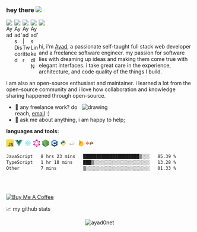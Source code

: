  ### hey there <img src="https://media.giphy.com/media/hvRJCLFzcasrR4ia7z/giphy.gif" width="25px">
<a href="https://www.instagram.com/#/">
  <img align="left" alt="Ayad" width="22px" src="https://raw.githubusercontent.com/hussainweb/hussainweb/main/icons/instagram.png" />
</a>
<a href="https://discord.gg/#">
  <img align="left" alt="Ayad's Discord" width="22px" src="https://raw.githubusercontent.com/peterthehan/peterthehan/master/assets/discord.svg" />
</a>
<a href="https://twitter.com/ayad0net">
  <img align="left" alt="Ayad | Twitter" width="22px" src="https://raw.githubusercontent.com/peterthehan/peterthehan/master/assets/twitter.svg" />
</a>
<a href="https://www.linkedin.com/in/ayad0net/">
  <img align="left" alt="Ayad's LinkedIN" width="22px" src="https://raw.githubusercontent.com/peterthehan/peterthehan/master/assets/linkedin.svg" />
</a>

![](https://visitor-badge.glitch.me/badge?page_id=ayad0net)

<br />

hi, i'm [Ayad](https://#.me/), a passionate self-taught full stack web developer and a freelance software engineer. my passion for software lies with dreaming up ideas and making them come true with elegant interfaces. i take great care in the experience, architecture, and code quality of the things I build.

i am also an open-source enthusiast and maintainer. i learned a lot from the open-source community and i love how collaboration and knowledge sharing happened through open-source.

<img src="https://user-images.githubusercontent.com/11439942/162047770-a1feee2d-c4a5-464d-a23f-047b69643297.gif" alt="drawing" align="right" width="300"/>
  
- 💼 any freelance work? do reach, [email](mailto:ayad0net@gmail.com) :)
- 💬 ask me about anything, i am happy to help;

**languages and tools:**  

<span>
  <img height="20" src="https://raw.githubusercontent.com/github/explore/80688e429a7d4ef2fca1e82350fe8e3517d3494d/topics/javascript/javascript.png">
  <img height="20" src="https://raw.githubusercontent.com/github/explore/80688e429a7d4ef2fca1e82350fe8e3517d3494d/topics/vue/vue.png">
  <img height="20" src="https://raw.githubusercontent.com/github/explore/80688e429a7d4ef2fca1e82350fe8e3517d3494d/topics/react/react.png">
  <img height="20" src="https://raw.githubusercontent.com/github/explore/5c058a388828bb5fde0bcafd4bc867b5bb3f26f3/topics/graphql/graphql.png">
  <img height="20" src="https://raw.githubusercontent.com/github/explore/80688e429a7d4ef2fca1e82350fe8e3517d3494d/topics/nodejs/nodejs.png">
  <img height="20" src="https://raw.githubusercontent.com/github/explore/80688e429a7d4ef2fca1e82350fe8e3517d3494d/topics/cpp/cpp.png">
  <img height="20" src="https://raw.githubusercontent.com/github/explore/80688e429a7d4ef2fca1e82350fe8e3517d3494d/topics/python/python.png">
  <img height="20" src="https://raw.githubusercontent.com/github/explore/80688e429a7d4ef2fca1e82350fe8e3517d3494d/topics/mysql/mysql.png">
  <img height="20" src="https://raw.githubusercontent.com/github/explore/80688e429a7d4ef2fca1e82350fe8e3517d3494d/topics/firebase/firebase.png">
  <img height="20" src="https://raw.githubusercontent.com/github/explore/80688e429a7d4ef2fca1e82350fe8e3517d3494d/topics/git/git.png">
</span>

```text
JavaScript   8 hrs 23 mins   █████████████████████▒░░░   85.39 %
TypeScript   1 hr 18 mins    ███▒░░░░░░░░░░░░░░░░░░░░░   13.28 %
Other        7 mins          ▒░░░░░░░░░░░░░░░░░░░░░░░░   01.33 %
```


<br>
<br>

<a href="https://www.buymeacoffee.com/ayad0net" target="_blank"><img src="https://cdn.buymeacoffee.com/buttons/v2/default-red.png" alt="Buy Me A Coffee" width="150" ></a>

📈 my github stats

<p align="center"> <img src="https://github-readme-stats.vercel.app/api?username=ayad0net&show_icons=true&theme=gotham" alt="ayad0net" />




